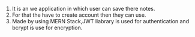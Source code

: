 1. It is an we application in which user can save there notes.
2. For that the have to create account then they can use.
3. Made by using MERN Stack,JWT liabrary is used for authentication and bcrypt is use for encryption.
